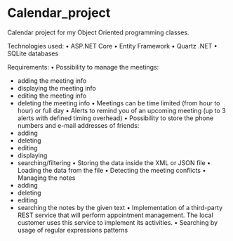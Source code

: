 # Calendar_project
Calendar project for my Object Oriented programming classes.

Technologies used:
• ASP.NET Core
• Entity Framework
• Quartz .NET
• SQLite databases

Requirements:
• Possibility to manage the meetings:
- adding the meeting info
- displaying the meeting info
- editing the meeting info
- deleting the meeting info
• Meetings can be time limited (from hour to hour) or full day
• Alerts to remind you of an upcoming meeting (up to 3 alerts with defined timing
overhead)
• Possibility to store the phone numbers and e-mail addresses of friends:
- adding
- deleting
- editing
- displaying
- searching/filtering
• Storing the data inside the XML or JSON file
• Loading the data from the file
• Detecting the meeting conflicts
• Managing the notes
- adding
- deleting
- editing
- searching the notes by the given text
• Implementation of a third-party REST service that will perform appointment
management. The local customer uses this service to implement its activities.
• Searching by usage of regular expressions patterns
